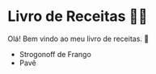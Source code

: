 # Livro de Receitas :man_cook:

Olá! Bem vindo ao meu livro de receitas. :wave:

- Strogonoff de Frango
- Pavê

